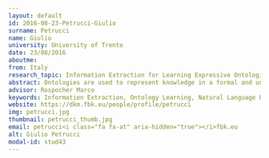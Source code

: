 ```yaml
---
layout: default 
id: 2016-08-23-Petrucci-Giulio
surname: Petrucci
name: Giulio
university: University of Trento
date: 23/08/2016
aboutme: 
from: Italy
research_topic: Information Extraction for Learning Expressive Ontologies
abstract: Ontologies are used to represent knowledge in a formal and unambiguous way, facilitating its reuse and sharing among people and computer systems. A large amount of knowledge is traditionally available in unstructured text sources and manually encoding their content into a formal representation is costly and time-consuming. Several methods have been proposed to support ontology engineers in the ontology building process, but they mostly turned out to be inadequate for building rich and expressive ontologies. In my research activities, I exploit the recent advances in Neural Networks research tailoring them to fit the ontology learning problem.
advisor: Rospocher Marco
keywords: Information Extraction, Ontology Learning, Natural Language Processing, Deep Learning
website: https://dkm.fbk.eu/people/profile/petrucci
img: petrucci.jpg
thumbnail: petrucci_thumb.jpg
email: petrucci<i class="fa fa-at" aria-hidden="true"></i>fbk.eu
alt: Giulio Petrucci
modal-id: stud43
---
```

